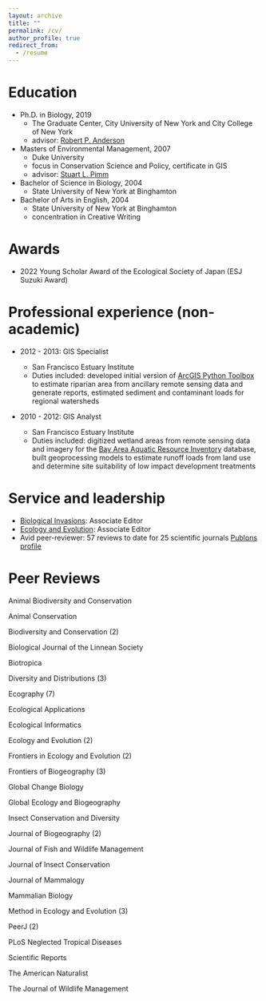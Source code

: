 ```yaml
---
layout: archive
title: ""
permalink: /cv/
author_profile: true
redirect_from:
  - /resume
---
```


Education
======
* Ph.D. in Biology, 2019
  * The Graduate Center, City University of New York and City College of New York
  * advisor: [Robert P. Anderson](https://www.andersonlab.ccny.cuny.edu/)
* Masters of Environmental Management, 2007
  * Duke University
  * focus in Conservation Science and Policy, certificate in GIS
  * advisor: [Stuart L. Pimm](https://nicholas.duke.edu/people/faculty/pimm)
* Bachelor of Science in Biology, 2004
  * State University of New York at Binghamton
* Bachelor of Arts in English, 2004
  * State University of New York at Binghamton
  * concentration in Creative Writing

Awards
======
* 2022 Young Scholar Award of the Ecological Society of Japan (ESJ Suzuki Award)

Professional experience (non-academic)
======
* 2012 - 2013: GIS Specialist
  * San Francisco Estuary Institute
  * Duties included: developed initial version of [ArcGIS Python Toolbox](https://www.sfei.org/projects/ripzet) to estimate riparian area from ancillary remote sensing data and generate reports, estimated sediment and contaminant loads for regional watersheds

* 2010 - 2012: GIS Analyst
  * San Francisco Estuary Institute
  * Duties included: digitized wetland areas from remote sensing data and imagery for the [Bay Area Aquatic Resource Inventory](https://www.sfei.org/BAARI) database, built geoprocessing models to estimate runoff loads from land use and determine site suitability of low impact development treatments
  
  
Service and leadership
======
* [Biological Invasions](https://www.springer.com/journal/10530): Associate Editor
* [Ecology and Evolution](https://onlinelibrary.wiley.com/journal/20457758): Associate Editor
* Avid peer-reviewer: 57 reviews to date for 25 scientific journals [Publons profile](https://publons.com/researcher/1218967/jamie-m-kass/)


Peer Reviews
======
Animal Biodiversity and Conservation

Animal Conservation

Biodiversity and Conservation (2)

Biological Journal of the Linnean Society

Biotropica

Diversity and Distributions (3)

Ecography (7)

Ecological Applications

Ecological Informatics

Ecology and Evolution (2)

Frontiers in Ecology and Evolution (2)

Frontiers of Biogeography (3)

Global Change Biology

Global Ecology and Biogeography

Insect Conservation and Diversity

Journal of Biogeography (2)

Journal of Fish and Wildlife Management

Journal of Insect Conservation

Journal of Mammalogy

Mammalian Biology

Method in Ecology and Evolution (3)

PeerJ (2)

PLoS Neglected Tropical Diseases

Scientific Reports

The American Naturalist

The Journal of Wildlife Management
